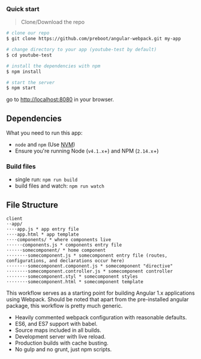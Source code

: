 ### Quick start

> Clone/Download the repo

```bash
# clone our repo
$ git clone https://github.com/preboot/angular-webpack.git my-app

# change directory to your app (youtube-test by default)
$ cd youtube-test

# install the dependencies with npm
$ npm install

# start the server
$ npm start
```

go to [http://localhost:8080](http://localhost:8080) in your browser.

## Dependencies

What you need to run this app:
* `node` and `npm` (Use [NVM](https://github.com/creationix/nvm))
* Ensure you're running Node (`v4.1.x`+) and NPM (`2.14.x`+)

### Build files

* single run: `npm run build`
* build files and watch: `npm run watch`

## File Structure

```
client
⋅⋅app/
⋅⋅⋅⋅app.js * app entry file
⋅⋅⋅⋅app.html * app template
⋅⋅⋅⋅components/ * where components live
⋅⋅⋅⋅⋅⋅components.js * components entry file
⋅⋅⋅⋅⋅⋅somecomponent/ * home component
⋅⋅⋅⋅⋅⋅⋅⋅somecomponent.js * somecomponent entry file (routes, configurations, and declarations occur here)
⋅⋅⋅⋅⋅⋅⋅⋅somecomponent.component.js * somecomponent "directive"
⋅⋅⋅⋅⋅⋅⋅⋅somecomponent.controller.js * somecomponent controller
⋅⋅⋅⋅⋅⋅⋅⋅somecomponent.styl * somecomponent styles
⋅⋅⋅⋅⋅⋅⋅⋅somecomponent.html * somecomponent template
```

This workflow serves as a starting point for building Angular 1.x applications using Webpack. Should be noted that apart from the pre-installed angular package, this workflow is pretty much generic.

* Heavily commented webpack configuration with reasonable defaults.
* ES6, and ES7 support with babel.
* Source maps included in all builds.
* Development server with live reload.
* Production builds with cache busting.
* No gulp and no grunt, just npm scripts.
